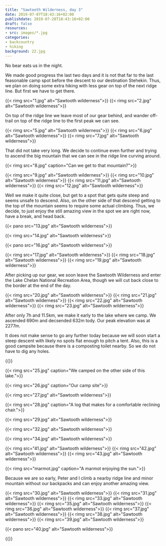 ```yaml
---
title: "Sawtooth Wilderness, day 3"
date: 2019-07-07T18:43:16+02:00
publishdate: 2019-07-28T18:43:16+02:00
draft: false
resources:
- src: images/*.jpg
categories:
- backcountry
- hiking
background: 22.jpg
---
```


No bear eats us in the night.

We made good progress the last two days and it is not that far to the last
feasonable camp spot before the descent to our destination Stehekin. Thus, we
plan on doing some extra hiking with less gear on top of the next ridge line.
But first we have to get there.

{{< rimg src="1.jpg" alt="Sawtooth wilderness">}}
{{< rimg src="2.jpg" alt="Sawtooth wilderness">}}

On top of the ridge line we leave most of our gear behind, and wander off-trail
on top of the ridge line to the first peak we can see.

{{< rimg src="5.jpg" alt="Sawtooth wilderness">}}
{{< rimg src="6.jpg" alt="Sawtooth wilderness">}}
{{< rimg src="7.jpg" alt="Sawtooth wilderness">}}

That did not take very long. We decide to continue even further and trying to
ascend the big mountain that we can see in the ridge line curving around.

{{< rimg src="8.jpg" caption="Can we get to that mountain?">}}

{{< rimg src="9.jpg" alt="Sawtooth wilderness">}}
{{< rimg src="10.jpg" alt="Sawtooth wilderness">}}
{{< rimg src="11.jpg" alt="Sawtooth wilderness">}}
{{< rimg src="12.jpg" alt="Sawtooth wilderness">}}

Well we make it quite close, but get to a spot that gets quite steep and seems
unsafe to descend. Also, on the other side of that descend getting to the top of
the mountain seems to require some actual climbing. Thus, we decide, to just
enjoy the still amazing view in the spot we are right now, have a break, and
head back.

{{< pano src="13.jpg" alt="Sawtooth wilderness">}}

{{< rimg src="14.jpg" alt="Sawtooth wilderness">}}

{{< pano src="16.jpg" alt="Sawtooth wilderness">}}

{{< rimg src="17.jpg" alt="Sawtooth wilderness">}}
{{< rimg src="18.jpg" alt="Sawtooth wilderness">}}
{{< rimg src="19.jpg" alt="Sawtooth wilderness">}}

After picking up our gear, we soon leave the Sawtooth Wilderness and enter the
Lake Chelan National Recreation Area, though we will cut back close to the
border at the end of the day.

{{< rimg src="20.jpg" alt="Sawtooth wilderness">}}
{{< rimg src="21.jpg" alt="Sawtooth wilderness">}}
{{< rimg src="22.jpg" alt="Sawtooth wilderness">}}
{{< rimg src="23.jpg" alt="Sawtooth wilderness">}}

After only 7h and 11.5km, we make it early to the lake where we camp. We
ascended 690m and decsended 632m tody. Our peak elevation was at 2277m.

It does not make sense to go any further today because we will soon start
a steep descent with likely no spots flat enough to pitch a tent. Also, this is
a good campsite because there is a composting toilet nearby. So we do not have
to dig any holes.

{{<gpxTrack src="20190707.gpx">}}

{{< rimg src="25.jpg" caption="We camped on the other side of this lake.">}}

{{< rimg src="26.jpg" caption="Our camp site">}}

{{< rimg src="27.jpg" alt="Sawtooth wilderness">}}

{{< rimg src="28.jpg" caption="A log that makes for a comfortable reclining chair.">}}

{{< rimg src="29.jpg" alt="Sawtooth wilderness">}}

{{< rimg src="32.jpg" alt="Sawtooth wilderness">}}

{{< rimg src="34.jpg" alt="Sawtooth wilderness">}}

{{< rimg src="41.jpg" alt="Sawtooth wilderness">}}
{{< rimg src="42.jpg" alt="Sawtooth wilderness">}}
{{< rimg src="43.jpg" alt="Sawtooth wilderness">}}

{{< rimg src="marmot.jpg" caption="A marmot enjoying the sun.">}}

Because we are so early, Peter and I climb a nearby ridge line and minor
mountain without our backpacks and can enjoy another amazing view.

{{< rimg src="30.jpg" alt="Sawtooth wilderness">}}
{{< rimg src="31.jpg" alt="Sawtooth wilderness">}}
{{< rimg src="33.jpg" alt="Sawtooth wilderness">}}
{{< rimg src="35.jpg" alt="Sawtooth wilderness">}}
{{< rimg src="36.jpg" alt="Sawtooth wilderness">}}
{{< rimg src="37.jpg" alt="Sawtooth wilderness">}}
{{< rimg src="38.jpg" alt="Sawtooth wilderness">}}
{{< rimg src="39.jpg" alt="Sawtooth wilderness">}}

{{< pano src="40.jpg" alt="Sawtooth wilderness">}}

{{<nextday>}}
